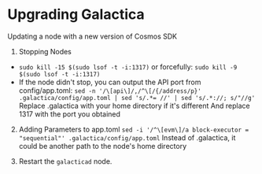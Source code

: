 # Upgrading Galactica
Updating a node with a new version of Cosmos SDK

1. Stopping Nodes
* ```sudo kill -15 $(sudo lsof -t -i:1317)```
 or forcefully: ```sudo kill -9 $(sudo lsof -t -i:1317)```
* If the node didn't stop, you can output the API port from config/app.toml:
```sed -n '/\[api\]/,/^\[/{/address/p}' .galactica/config/app.toml | sed 's/.*= //' | sed 's/.*://; s/"//g'```
Replace .galactica with your home directory if it's different And replace 1317 with the port you obtained

2. Adding Parameters to app.toml
```sed -i '/^\[evm\]/a block-executor = "sequential"' .galactica/config/app.toml```
Instead of .galactica, it could be another path to the node's home directory

3. Restart the `galacticad` node.
